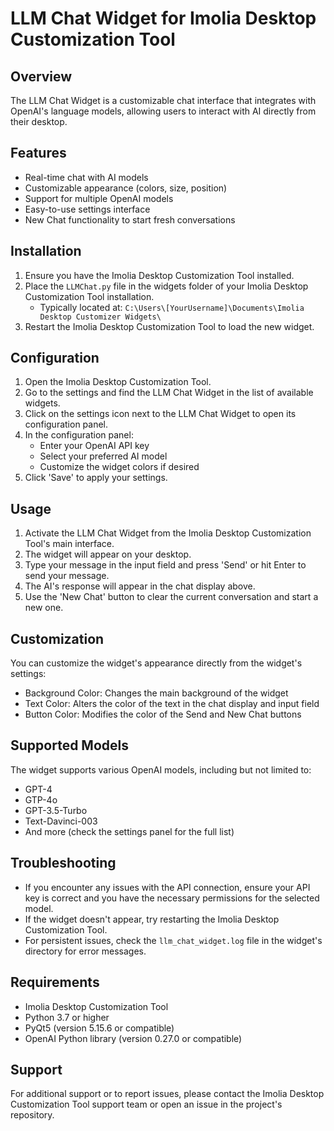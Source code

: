 # LLM Chat Widget for Imolia Desktop Customization Tool

## Overview
The LLM Chat Widget is a customizable chat interface that integrates with OpenAI's language models, allowing users to interact with AI directly from their desktop.

## Features
- Real-time chat with AI models
- Customizable appearance (colors, size, position)
- Support for multiple OpenAI models
- Easy-to-use settings interface
- New Chat functionality to start fresh conversations

## Installation

1. Ensure you have the Imolia Desktop Customization Tool installed.
2. Place the `LLMChat.py` file in the widgets folder of your Imolia Desktop Customization Tool installation.
   - Typically located at: `C:\Users\[YourUsername]\Documents\Imolia Desktop Customizer Widgets\`
3. Restart the Imolia Desktop Customization Tool to load the new widget.

## Configuration

1. Open the Imolia Desktop Customization Tool.
2. Go to the settings and find the LLM Chat Widget in the list of available widgets.
3. Click on the settings icon next to the LLM Chat Widget to open its configuration panel.
4. In the configuration panel:
   - Enter your OpenAI API key
   - Select your preferred AI model
   - Customize the widget colors if desired
5. Click 'Save' to apply your settings.

## Usage

1. Activate the LLM Chat Widget from the Imolia Desktop Customization Tool's main interface.
2. The widget will appear on your desktop.
3. Type your message in the input field and press 'Send' or hit Enter to send your message.
4. The AI's response will appear in the chat display above.
5. Use the 'New Chat' button to clear the current conversation and start a new one.

## Customization

You can customize the widget's appearance directly from the widget's settings:
- Background Color: Changes the main background of the widget
- Text Color: Alters the color of the text in the chat display and input field
- Button Color: Modifies the color of the Send and New Chat buttons

## Supported Models

The widget supports various OpenAI models, including but not limited to:
- GPT-4
- GTP-4o
- GPT-3.5-Turbo
- Text-Davinci-003
- And more (check the settings panel for the full list)

## Troubleshooting

- If you encounter any issues with the API connection, ensure your API key is correct and you have the necessary permissions for the selected model.
- If the widget doesn't appear, try restarting the Imolia Desktop Customization Tool.
- For persistent issues, check the `llm_chat_widget.log` file in the widget's directory for error messages.

## Requirements

- Imolia Desktop Customization Tool
- Python 3.7 or higher
- PyQt5 (version 5.15.6 or compatible)
- OpenAI Python library (version 0.27.0 or compatible)

## Support

For additional support or to report issues, please contact the Imolia Desktop Customization Tool support team or open an issue in the project's repository.